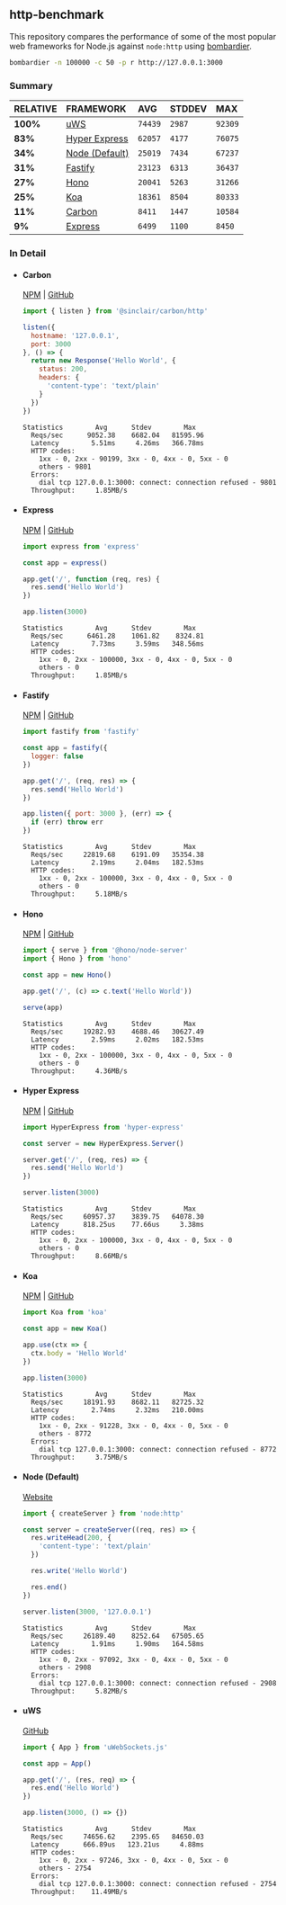 ## http-benchmark

This repository compares the performance of some of the most popular web frameworks for Node.js against `node:http` using [bombardier](https://github.com/codesenberg/bombardier).

```bash
bombardier -n 100000 -c 50 -p r http://127.0.0.1:3000
```

### Summary

| RELATIVE | FRAMEWORK | AVG | STDDEV | MAX |
| :--- | :--- | :--- | :--- | :--- |
| **100%** | [uWS](#uws) | `74439` | `2987` | `92309` |
| **83%** | [Hyper Express](#hyper-express) | `62057` | `4177` | `76075` |
| **34%** | [Node (Default)](#node-default) | `25019` | `7434` | `67237` |
| **31%** | [Fastify](#fastify) | `23123` | `6313` | `36437` |
| **27%** | [Hono](#hono) | `20041` | `5263` | `31266` |
| **25%** | [Koa](#koa) | `18361` | `8504` | `80333` |
| **11%** | [Carbon](#carbon) | `8411` | `1447` | `10584` |
| **9%** | [Express](#express) | `6499` | `1100` | `8450` |


### In Detail

- #### Carbon
  [NPM](https://npmjs.com/@sinclair/carbon) | [GitHub](https://github.com/sinclairzx81/carbon)
  ```js
  import { listen } from '@sinclair/carbon/http'

  listen({
    hostname: '127.0.0.1',
    port: 3000
  }, () => {
    return new Response('Hello World', {
      status: 200,
      headers: {
        'content-type': 'text/plain'
      }
    })
  })
  ```

  ```
  Statistics        Avg      Stdev        Max
    Reqs/sec      9052.38    6682.04   81595.96
    Latency        5.51ms     4.26ms   366.78ms
    HTTP codes:
      1xx - 0, 2xx - 90199, 3xx - 0, 4xx - 0, 5xx - 0
      others - 9801
    Errors:
      dial tcp 127.0.0.1:3000: connect: connection refused - 9801
    Throughput:     1.85MB/s
  ```

- #### Express
  [NPM](https://npmjs.com/express) | [GitHub](https://github.com/expressjs/express)
  ```js
  import express from 'express'

  const app = express()

  app.get('/', function (req, res) {
    res.send('Hello World')
  })

  app.listen(3000)
  ```

  ```
  Statistics        Avg      Stdev        Max
    Reqs/sec      6461.28    1061.82    8324.81
    Latency        7.73ms     3.59ms   348.56ms
    HTTP codes:
      1xx - 0, 2xx - 100000, 3xx - 0, 4xx - 0, 5xx - 0
      others - 0
    Throughput:     1.85MB/s
  ```

- #### Fastify
  [NPM](https://npmjs.com/fastify) | [GitHub](https://github.com/fastify/fastify)
  ```js
  import fastify from 'fastify'

  const app = fastify({
    logger: false
  })

  app.get('/', (req, res) => {
    res.send('Hello World')
  })

  app.listen({ port: 3000 }, (err) => {
    if (err) throw err
  })
  ```

  ```
  Statistics        Avg      Stdev        Max
    Reqs/sec     22819.68    6191.09   35354.38
    Latency        2.19ms     2.04ms   182.53ms
    HTTP codes:
      1xx - 0, 2xx - 100000, 3xx - 0, 4xx - 0, 5xx - 0
      others - 0
    Throughput:     5.18MB/s
  ```

- #### Hono
  [NPM](https://npmjs.com/hono) | [GitHub](https://github.com/honojs/hono)
  ```js
  import { serve } from '@hono/node-server'
  import { Hono } from 'hono'

  const app = new Hono()

  app.get('/', (c) => c.text('Hello World'))

  serve(app)
  ```

  ```
  Statistics        Avg      Stdev        Max
    Reqs/sec     19282.93    4688.46   30627.49
    Latency        2.59ms     2.02ms   182.53ms
    HTTP codes:
      1xx - 0, 2xx - 100000, 3xx - 0, 4xx - 0, 5xx - 0
      others - 0
    Throughput:     4.36MB/s
  ```

- #### Hyper Express
  [NPM](https://npmjs.com/hyper-express) | [GitHub](https://github.com/kartikk221/hyper-express)
  ```js
  import HyperExpress from 'hyper-express'

  const server = new HyperExpress.Server()

  server.get('/', (req, res) => {
    res.send('Hello World')
  })

  server.listen(3000)
  ```

  ```
  Statistics        Avg      Stdev        Max
    Reqs/sec     60957.37    3839.75   64078.30
    Latency      818.25us    77.66us     3.38ms
    HTTP codes:
      1xx - 0, 2xx - 100000, 3xx - 0, 4xx - 0, 5xx - 0
      others - 0
    Throughput:     8.66MB/s
  ```

- #### Koa
  [NPM](https://npmjs.com/koa) | [GitHub](https://github.com/koajs/koa)
  ```js
  import Koa from 'koa'

  const app = new Koa()

  app.use(ctx => {
    ctx.body = 'Hello World'
  })

  app.listen(3000)
  ```

  ```
  Statistics        Avg      Stdev        Max
    Reqs/sec     18191.93    8682.11   82725.32
    Latency        2.74ms     2.32ms   210.00ms
    HTTP codes:
      1xx - 0, 2xx - 91228, 3xx - 0, 4xx - 0, 5xx - 0
      others - 8772
    Errors:
      dial tcp 127.0.0.1:3000: connect: connection refused - 8772
    Throughput:     3.75MB/s
  ```

- #### Node (Default)
  [Website](https://nodejs.org/api/http.html)
  ```js
  import { createServer } from 'node:http'

  const server = createServer((req, res) => {
    res.writeHead(200, {
      'content-type': 'text/plain'
    })

    res.write('Hello World')

    res.end()
  })

  server.listen(3000, '127.0.0.1')
  ```

  ```
  Statistics        Avg      Stdev        Max
    Reqs/sec     26189.40    8252.64   67505.65
    Latency        1.91ms     1.90ms   164.58ms
    HTTP codes:
      1xx - 0, 2xx - 97092, 3xx - 0, 4xx - 0, 5xx - 0
      others - 2908
    Errors:
      dial tcp 127.0.0.1:3000: connect: connection refused - 2908
    Throughput:     5.82MB/s
  ```

- #### uWS
  [GitHub](https://github.com/uNetworking/uWebSockets.js)
  ```js
  import { App } from 'uWebSockets.js'

  const app = App()

  app.get('/', (res, req) => {
    res.end('Hello World')
  })

  app.listen(3000, () => {})
  ```

  ```
  Statistics        Avg      Stdev        Max
    Reqs/sec     74656.62    2395.65   84650.03
    Latency      666.89us   123.21us     4.88ms
    HTTP codes:
      1xx - 0, 2xx - 97246, 3xx - 0, 4xx - 0, 5xx - 0
      others - 2754
    Errors:
      dial tcp 127.0.0.1:3000: connect: connection refused - 2754
    Throughput:    11.49MB/s
  ```


